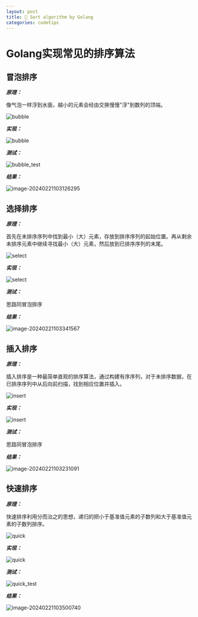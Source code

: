```yaml
---
layout: post
title: 🚀 Sort algorithm by Golang
categories: codetips
---
```


# Golang实现常见的排序算法

## 冒泡排序

***原理：***

像气泡一样浮到水面，越小的元素会经由交换慢慢"浮"到数列的顶端。

![bubble](https://www.runoob.com/wp-content/uploads/2019/03/bubbleSort.gif)

***实现：***

![bubble](https://pub-1f7966b8d1aa419d8595fea40c064c5c.r2.dev/2025/01/ab8b48431570a1062738e2d138795289.png)

***测试：***

![bubble_test](https://pub-1f7966b8d1aa419d8595fea40c064c5c.r2.dev/2025/01/c9c58425ac47da9b3b7663e198fcd372.png)

***结果：***

![image-20240221103126295](https://pub-1f7966b8d1aa419d8595fea40c064c5c.r2.dev/2025/01/ec37549097eec0dcdf2fff1fadff68a4.png)

## 选择排序

***原理：***

首先在未排序序列中找到最小（大）元素，存放到排序序列的起始位置。再从剩余未排序元素中继续寻找最小（大）元素，然后放到已排序序列的末尾。

![select](https://www.runoob.com/wp-content/uploads/2019/03/selectionSort.gif)

***实现：***

![select](https://pub-1f7966b8d1aa419d8595fea40c064c5c.r2.dev/2025/01/3d0e6291f7542df332abfeb78611e8f9.png)

***测试：***

思路同冒泡排序

***结果：***

![image-20240221103341567](https://pub-1f7966b8d1aa419d8595fea40c064c5c.r2.dev/2025/01/5823d267656f1f3b0e338277eb04d1d8.png)

## 插入排序

***原理：***

插入排序是一种最简单直观的排序算法，通过构建有序序列，对于未排序数据，在已排序序列中从后向前扫描，找到相应位置并插入。

![insert](https://www.runoob.com/wp-content/uploads/2019/03/insertionSort.gif)

***实现：***

![insert](https://pub-1f7966b8d1aa419d8595fea40c064c5c.r2.dev/2025/01/27eebb210bf55aea7ec7eda10beda420.png)

***测试：***

思路同冒泡排序

***结果：***

![image-20240221103231091](https://pub-1f7966b8d1aa419d8595fea40c064c5c.r2.dev/2025/01/f5e30ce71f86e471032a74d09a4ec885.png)

## 快速排序

***原理：***

快速排序利用分而治之的思想，递归的把小于基准值元素的子数列和大于基准值元素的子数列排序。

![quick](https://www.runoob.com/wp-content/uploads/2019/03/quickSort.gif)

***实现：***

![quick](https://pub-1f7966b8d1aa419d8595fea40c064c5c.r2.dev/2025/01/b6b98bb81114a53bd70ad59e83bf8588.png)

***测试：***

![quick_test](https://pub-1f7966b8d1aa419d8595fea40c064c5c.r2.dev/2025/01/6593e3ab64af513e4d467fc4a6c7911a.png)

***结果：***

![image-20240221103500740](https://pub-1f7966b8d1aa419d8595fea40c064c5c.r2.dev/2025/01/c90345bbe019acf1cb0a5cf8dee1a5fc.png)

